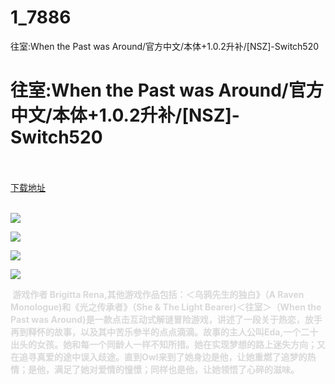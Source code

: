 # 1_7886
往室:When the Past was Around/官方中文/本体+1.0.2升补/[NSZ]-Switch520
# 往室:When the Past was Around/官方中文/本体+1.0.2升补/[NSZ]-Switch520
 <br/></br>
[下载地址](https://www.switch520.cc/article/7886 "下载地址")
<br/></br>

<p><img src="https://www.switch520.cc/muke_img/upload_art_editor_20201216-1_35439774831aaa5bbf5af41cf57fedb6.jpg"></p>
<p><img src="https://www.switch520.cc/muke_img/upload_art_editor_20201216-1_dfb71482812bfd5118ce198f63335d87.jpg"></p>
<p><img src="https://www.switch520.cc/muke_img/upload_art_editor_20201216-1_c3449a9bf3d2a346a1516c9b246f0027.jpg"></p>
<p><img src="https://www.switch520.cc/muke_img/upload_art_editor_20201216-1_98363aaef6e2e76b98d01c5723041f19.jpg"></p>
<p><strong><span style="color:#D9D9D9">&nbsp;游戏作者 Brigitta Rena,其他游戏作品包括：＜乌鸦先生的独白》（A Raven Monologue)和《光之传承者》（She &amp; The Light Bearer)＜往室＞（When the Past was Around)是一款点击互动式解谜冒险游戏，讲述了一段关于热恋，放手再到释怀的故事，以及其中苦乐参半的点点滴滴。故事的主人公叫Eda,一个二十出头的女孩。她和每一个同龄人一样不知所措。她在实现梦想的路上迷失方向；又在追寻真爱的途中误入歧途。直到Owl来到了她身边是他，让她重燃了追梦的热情；是他，满足了她对爱情的憧憬；同样也是他，让她领悟了心碎的滋味。</span></strong></p>
<p><strong><span style="color:#D9D9D9">&nbsp;</span></strong></p>
